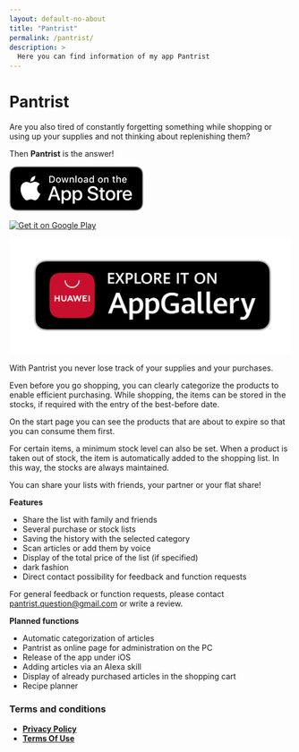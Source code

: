 ```yaml
---
layout: default-no-about
title: "Pantrist"
permalink: /pantrist/
description: >
  Here you can find information of my app Pantrist
---
```


# Pantrist

Are you also tired of constantly forgetting something while shopping or using up your supplies and not thinking about replenishing them?

Then **Pantrist** is the answer!

<a class="apple-badge" href='https://apps.apple.com/app/id1531156635'>![Download on the App Store](/assets/AppleBadge.svg)</a>

<a class="google-badge" href='https://play.google.com/store/apps/details?id=com.nicolueg.pantrist&pcampaignid=pcampaignidMKT-Other-global-all-co-prtnr-py-PartBadge-Mar2515-1'><img alt='Get it on Google Play' src='https://play.google.com/intl/en_us/badges/static/images/badges/en_badge_web_generic.png'/></a>

<a class="huawei-badge" href='https://appgallery.cloud.huawei.com/ag/n/app/C102854333?channelId=Pantrist&id=c0c812631173468a81bc60b4fb066f7a&s=3BC70D6199A8E3E63A2528C219CEEC86A3B38ADD33315F8B8E6DA9D19B0AD09D&detailType=0&v='>![Explore it on AppGallery](/assets/ExploreOnAppGallery.png)
</a>

With Pantrist you never lose track of your supplies and your purchases.

Even before you go shopping, you can clearly categorize the products to enable efficient purchasing.
While shopping, the items can be stored in the stocks, if required with the entry of the best-before date.

On the start page you can see the products that are about to expire so that you can consume them first.

For certain items, a minimum stock level can also be set. When a product is taken out of stock, the item is automatically added to the shopping list. In this way, the stocks are always maintained.

You can share your lists with friends, your partner or your flat share!

**Features**

- Share the list with family and friends
- Several purchase or stock lists
- Saving the history with the selected category
- Scan articles or add them by voice
- Display of the total price of the list (if specified)
- dark fashion
- Direct contact possibility for feedback and function requests

For general feedback or function requests, please contact pantrist.question@gmail.com or write a review.

**Planned functions**

- Automatic categorization of articles
- Pantrist as online page for administration on the PC
- Release of the app under iOS
- Adding articles via an Alexa skill
- Display of already purchased articles in the shopping cart
- Recipe planner

### Terms and conditions

- **[Privacy Policy](/pantrist/privacy)**
- **[Terms Of Use](/pantrist/terms)**
